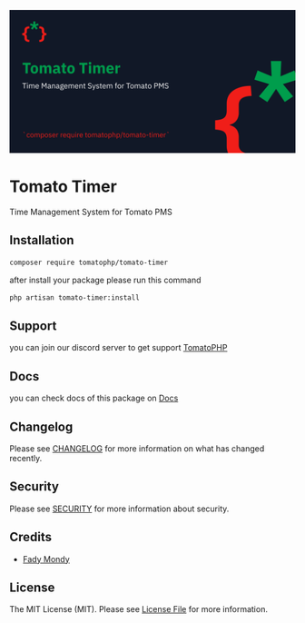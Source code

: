 ![Screenshot](https://github.com/tomatophp/tomato-timer/blob/master/art/screenshot.png)

# Tomato Timer

Time Management System for Tomato PMS

## Installation

```bash
composer require tomatophp/tomato-timer
```
after install your package please run this command

```bash
php artisan tomato-timer:install
```

## Support

you can join our discord server to get support [TomatoPHP](https://discord.gg/Xqmt35Uh)

## Docs

you can check docs of this package on [Docs](https://docs.tomatophp.com/plugins/laravel-package-generator)

## Changelog

Please see [CHANGELOG](CHANGELOG.md) for more information on what has changed recently.

## Security

Please see [SECURITY](SECURITY.md) for more information about security.

## Credits

- [Fady Mondy](mailto:info@3x1.io)

## License

The MIT License (MIT). Please see [License File](LICENSE.md) for more information.

